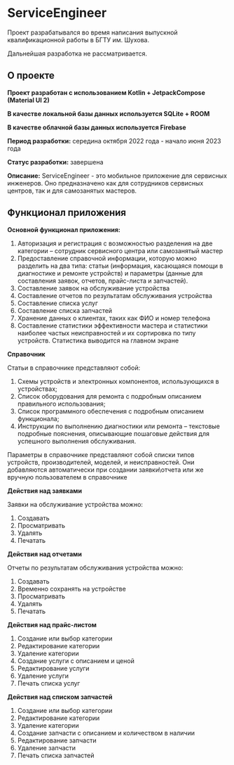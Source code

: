 # ServiceEngineer

Проект разрабатывался во время написания выпускной квалификационной работы в БГТУ им. Шухова.

Дальнейшая разработка не рассматривается.

## О проекте
**Проект разработан с использованием Kotlin + JetpackCompose (Material UI 2)**

**В качестве локальной базы данных используется SQLite + ROOM**

**В качестве облачной базы данных используется Firebase**

**Период разработки:**
 середина октября 2022 года - начало июня 2023 года

**Статус разработки:**
завершена

**Описание:**
ServiceEngineer - это мобильное приложение для сервисных инженеров. Оно предназначено как для сотрудников сервисных центров, так и для самозанятых мастеров.

## Функционал приложения
 
 **Основной функционал приложения:**
 1. Авторизация и регистрация с возможностью разделения на две категории – сотрудник сервисного центра или самозанятый мастер
 2. Предоставление справочной информации, которую можно разделить на два типа: статьи (информация, касающаяся помощи в диагностике и ремонте устройств) и параметры (данные для составления заявок, отчетов, прайс-листа и запчастей).
 3. Составление заявок на обслуживание устройства
 4. Составление отчетов по результатам обслуживания устройства
 5. Составление списка услуг
 6. Составление списка запчастей
 7. Хранение данных о клиентах, таких как ФИО и номер телефона
 8. Составление статистики эффективности мастера и статистики наиболее частых неисправностей и их сортировка по типу устройств. Статистика выводится на главном экране

**Справочник**

Статьи в справочнике представляют собой:
1. Схемы устройств и электронных компонентов, использующихся в устройствах;
2. Список оборудования для ремонта с подробным описанием правильного использования;
3. Список программного обеспечения с подробным описанием функционала;
4. Инструкции по выполнению диагностики или ремонта – текстовые подробные пояснения, описывающие пошаговые действия для успешного выполнения обслуживания.

Параметры в справочнике представляют собой списки типов устройств, производителей, моделей, и неисправностей. Они добавляются автоматически при создании заявки\отчета или же вручную пользователем в справочнике

**Действия над заявками**

Заявки на обслуживание устройства можно:
1. Создавать
2. Просматривать
3. Удалять
4. Печатать

**Действия над отчетами**

Отчеты по результатам обслуживания устройства можно:
1. Создавать
2. Временно сохранять на устройстве
3. Просматривать
4. Удалять
5. Печатать

**Действия над прайс-листом**

1. Создание или выбор категории
2. Редактирование категории
3. Удаление категории
4. Создание услуги с описанием и ценой
5. Редактирование услуги
6. Удаление услуги
7. Печать списка услуг

**Действия над списком запчастей**

1. Создание или выбор категории
2. Редактирование категории
3. Удаление категории
4. Создание запчасти с описанием и количеством в наличии
5. Редактирование запчасти
6. Удаление запчасти
7. Печать списка запчастей
